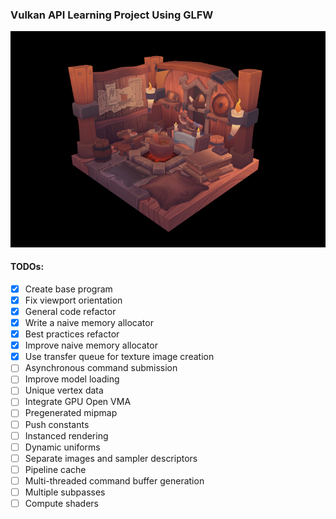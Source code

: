 ### Vulkan API Learning Project Using GLFW
![Preview](/preview-viking-room.png)
#### TODOs:
- [x] Create base program
- [x] Fix viewport orientation
- [x] General code refactor
- [x] Write a naive memory allocator
- [x] Best practices refactor
- [x] Improve naive memory allocator
- [x] Use transfer queue for texture image creation
- [ ] Asynchronous command submission 
- [ ] Improve model loading
- [ ] Unique vertex data
- [ ] Integrate GPU Open VMA
- [ ] Pregenerated mipmap
- [ ] Push constants
- [ ] Instanced rendering
- [ ] Dynamic uniforms
- [ ] Separate images and sampler descriptors
- [ ] Pipeline cache
- [ ] Multi-threaded command buffer generation
- [ ] Multiple subpasses
- [ ] Compute shaders
